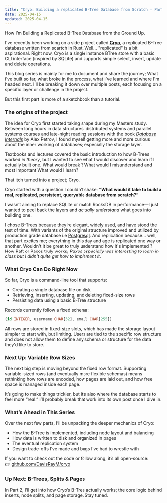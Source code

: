 ```yaml
---
title: "Cryo: Building a replicated B-Tree Database from Scratch - Part 1: Why ?"
date: 2025-04-15
updated: 2025-04-15
---
```

How I’m Building a Replicated B-Tree Database from the Ground Up.
<!-- more -->
I've recently been working on a side project called [**Cryo**](https://github.com/DavisRayM/cryo), a replicated B-Tree database written from scartch in Rust. Well... "replicated" is a bit aspirational. Right now, Cryo is a single instance BTree store with a basic CLI interface (inspired by SQLite) and supports simple select, insert, update and delete operations.

This blog series is mainly for me to document and share the journey; What i've built so far, what broke in the process, what I've learned and where I'm headed next. I'll be breaking it down over multiple posts, each focusing on a specific layer or challenge in the project.

But this first part is more of a sketchbook than a tutorial.

### The origins of the project

The idea for Cryo first started taking shape during my Masters study. Between long hours in data structures, distributed systems and parallel systems courses and late-night reading sessions with the book *[Database Internals](https://www.oreilly.com/library/view/database-internals/9781492040330/)* by Alex Petrov, I found myself getting more and more curious about the inner working of databases; especially the storage layer.

Textbooks and lectures covered the basic introduction to how B-Trees worked *in theory*, but I wanted to see what I would discover and learn if I actually built one. What would break ? What would I misunderstand and most important What would I learn?

That itch turned into a project; Cryo.

Cryo started with a question I couldn’t shake:
**“What would it take to build a real, replicated, persistent, queryable database from scratch?”**

I wasn’t aiming to replace SQLite or match RocksDB in performance—I just wanted to peel back the layers and *actually understand* what goes into building one.

I chose B-Trees because they’re elegant, widely used, and have stood the test of time. With variants of the original structure improved and utilized by production grade database i.e [Postgresql](https://www.postgresql.org/docs/current/btree.html). And replication because… well, that part excites me; everything in this day and age is replicated one way or another. Wouldn't it be great to truly understand how it's implemented ? How Raft or Paxos truly works; *Paxos especially was interesting to learn in class but I didn't quite get how to implement it*.

### What Cryo Can Do Right Now

So far, Cryo is a command-line tool that supports:

- Creating a single database file on disk
- Retrieving, inserting, updating, and deleting fixed-size rows
- Persisting data using a basic B-Tree structure

Records currently follow a fixed schema:
```sql
(id INTEGER, username CHAR[32], email CHAR[255])
```

All rows are stored in fixed-size slots, which has made the storage layout simpler to start with, but limiting. Users are tied to the specific row structure and does not allow them to define any schema or structure for the data they'd like to store.

### Next Up: Variable Row Sizes

The next big step is moving beyond the fixed row format. Supporting variable-sized rows (and eventually more flexible schemas) means rethinking how rows are encoded, how pages are laid out, and how free space is managed inside each page.

It’s going to make things trickier, but it’s also where the database starts to feel more “real.” I’ll probably break that work into its own post once I dive in.

### What’s Ahead in This Series

Over the next few parts, I’ll be unpacking the deeper mechanics of Cryo:

- How the B-Tree is implemented, including node layout and balancing
- How data is written to disk and organized in pages
- The eventual replication system
- Design trade-offs I’ve made and bugs I’ve had to wrestle with

If you want to check out the code or follow along, it’s all open-source:  
👉 [github.com/DavisRayM/cryo](https://github.com/DavisRayM/cryo)

### Up Next: B-Trees, Splits & Pages

In Part 2, I’ll get into how Cryo’s B-Tree actually works; the core logic behind inserts, node splits, and page storage. Stay tuned.
